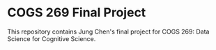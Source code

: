 # COGS 269 Final Project #

This repository contains Jung Chen's final project for COGS 269: Data Science for Cognitive Science. 

